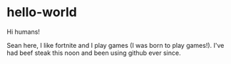 # hello-world

Hi humans!

Sean here, I like fortnite and I play games (I was born to play games!).
I've had beef steak this noon and been using github ever since.
